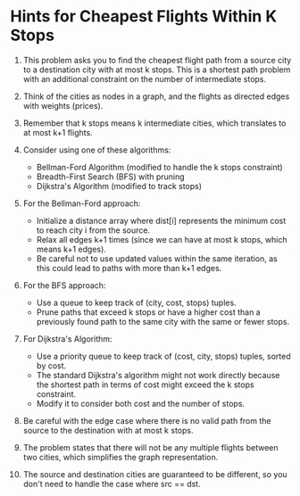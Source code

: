# Hints for Cheapest Flights Within K Stops

1. This problem asks you to find the cheapest flight path from a source city to a destination city with at most k stops. This is a shortest path problem with an additional constraint on the number of intermediate stops.

2. Think of the cities as nodes in a graph, and the flights as directed edges with weights (prices).

3. Remember that k stops means k intermediate cities, which translates to at most k+1 flights.

4. Consider using one of these algorithms:
   - Bellman-Ford Algorithm (modified to handle the k stops constraint)
   - Breadth-First Search (BFS) with pruning
   - Dijkstra's Algorithm (modified to track stops)

5. For the Bellman-Ford approach:
   - Initialize a distance array where dist[i] represents the minimum cost to reach city i from the source.
   - Relax all edges k+1 times (since we can have at most k stops, which means k+1 edges).
   - Be careful not to use updated values within the same iteration, as this could lead to paths with more than k+1 edges.

6. For the BFS approach:
   - Use a queue to keep track of (city, cost, stops) tuples.
   - Prune paths that exceed k stops or have a higher cost than a previously found path to the same city with the same or fewer stops.

7. For Dijkstra's Algorithm:
   - Use a priority queue to keep track of (cost, city, stops) tuples, sorted by cost.
   - The standard Dijkstra's algorithm might not work directly because the shortest path in terms of cost might exceed the k stops constraint.
   - Modify it to consider both cost and the number of stops.

8. Be careful with the edge case where there is no valid path from the source to the destination with at most k stops.

9. The problem states that there will not be any multiple flights between two cities, which simplifies the graph representation.

10. The source and destination cities are guaranteed to be different, so you don't need to handle the case where src == dst.
